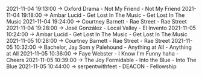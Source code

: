 2021-11-04 19:13:00 -> Oxford Drama - Not My Friend - Not My Friend
2021-11-04 19:18:00 -> Ambar Lucid - Get Lost In The Music - Get Lost In The Music
2021-11-04 19:24:00 -> Courtney Barnett - Rae Street - Rae Street
2021-11-04 19:28:00 -> José González - Local Valley - El Invento
2021-11-05 10:24:00 -> Ambar Lucid - Get Lost In The Music - Get Lost In The Music
2021-11-05 10:28:00 -> Courtney Barnett - Rae Street - Rae Street
2021-11-05 10:32:00 -> Bachelor, Jay Som y Palehound - Anything at All - Anything at All
2021-11-05 10:36:00 -> Faye Webster - I Know I'm Funny haha - Cheers
2021-11-05 10:39:00 -> The Joy Formidable - Into the Blue - Into The Blue
2021-11-05 10:44:00 -> serpentwithfeet - DEACON - Fellowship
